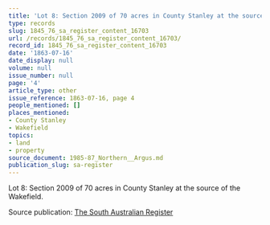```yaml
---
title: 'Lot 8: Section 2009 of 70 acres in County Stanley at the source of the Wakefield.'
type: records
slug: 1845_76_sa_register_content_16703
url: /records/1845_76_sa_register_content_16703/
record_id: 1845_76_sa_register_content_16703
date: '1863-07-16'
date_display: null
volume: null
issue_number: null
page: '4'
article_type: other
issue_reference: 1863-07-16, page 4
people_mentioned: []
places_mentioned:
- County Stanley
- Wakefield
topics:
- land
- property
source_document: 1985-87_Northern__Argus.md
publication_slug: sa-register
---
```


Lot 8: Section 2009 of 70 acres in County Stanley at the source of the Wakefield.

Source publication: [The South Australian Register](/publications/sa-register/)
